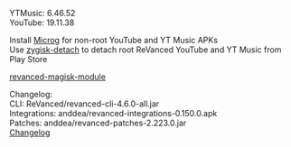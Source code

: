 YTMusic: 6.46.52  
YouTube: 19.11.38  

Install [Microg](https://github.com/ReVanced/GmsCore/releases) for non-root YouTube and YT Music APKs  
Use [zygisk-detach](https://github.com/j-hc/zygisk-detach) to detach root ReVanced YouTube and YT Music from Play Store  

[revanced-magisk-module](https://github.com/nikhilbadyal/revanced-magisk-module)  

Changelog:  
CLI: ReVanced/revanced-cli-4.6.0-all.jar  
Integrations: anddea/revanced-integrations-0.150.0.apk  
Patches: anddea/revanced-patches-2.223.0.jar  
[Changelog](https://github.com/anddea/revanced-patches/releases/tag/v2.223.0)  
